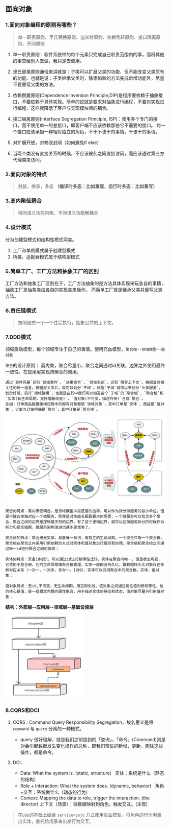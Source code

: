 ## 面向对象
### 1.面向对象编程的原则有哪些？
>单一职责原则、里氏替换原则、迪米特原则、依赖倒转原则、接口隔离原则、开闭原则

1. 单一职责原则：软件系统中的每个元素只完成自己职责范围内的事，而将其他的事交给别人去做，我只是去调用。

2. 里氏替换原则通俗来讲就是：子类可以扩展父类的功能，但不能改变父类原有的功能。也就是说：子类继承父类时，除添加新的方法完成新增功能外，尽量不要重写父类的方法。

3. 依赖倒置原则(Dependence Inversion Principle,DIP)是程序要依赖于抽象接口，不要依赖于具体实现。简单的说就是要求对抽象进行编程，不要对实现进行编程，这样就降低了客户与实现模块间的耦合。

4. 接口隔离原则(Interface Segregation Principle, ISP)：使用多个专门的接口，而不使用单一的总接口，即客户端不应该依赖那些它不需要的接口。
  每一个接口应该承担一种相对独立的角色，不干不该干的事情，干该干的事请。

5. 对扩展开放，对修改封闭（如何避免if else）

6. 当两个类没有直接关系的时候，不应该彼此之间直接访问，而应该通过第三方代理类来访问。


### 2.面向对象的特点
>封装，继承，多态 **（编译时多态：比如重载，运行时多态：比如重写）**

### 3.高内聚低耦合
>相同语义功能内聚，不同语义功能解耦合

### 4.设计模式
分为创建型模式和结构性模式两类。
1. 工厂和单例模式属于创建型模式
2. 桥接、适配器模式属于结构型模式

### 5.简单工厂、工厂方法和抽象工厂的区别
工厂方法和抽象工厂区别在于，工厂方法抽象的是方法具体实现来玩各自的事情，抽象工厂是抽象类由各自的实现类来操作。
而简单工厂就是继承父类并重写父类方法。

### 6.责任链模式
>按照链式一个一个往后执行，抽象公共的上下文。

### 7.DDD模式
领域驱动模型，每个领域专注于自己的事情。使用充血模型，`聚合根--领域模型--值对象`   

`聚合`的设计原则： 高内聚，聚合尽量小，聚合之间通过id关联，边界之外使用最终一致性，在应用层实现跨聚合的调用。
````
通过`事件风暴`识别`领域事件`，`决策命令`，`领域名词`。识别`限界上下文`，根据业务相关性的统一语言。梳理好关系后，就可以划分`子域`。根据`子域`就可以来划分`业务服务`。划分好后，实行`领域建模`，也就是在其中我们可以知道各个`子域`的`聚合根`，`聚合根`和`实体(有生命周期，支持增删改查)`，`值对象(不可变，描述作用)`合成`聚合`。
比如：订单商品数据建模过程中的都有对象都是`领域对象`，其中订单是`实体`、商品是`值对象`、订单与订单明细是`聚合`，其中订单是`聚合根`。
````
<img src="./images/事件风暴.png">

````
聚合的特点：高内聚低耦合，是领域模型中最底层的边界，可以作为拆分微服务的最小单位，但是不建议单独对应一个微服务，除非是对性能有极致要求的场景，一个微服务可以包含多个聚合，聚合之间的边界是逻辑最天然的边界，有了这个逻辑边界，就可以在微服务拆分的时候作为拆分和组合依据，微服务架构演进也就不是难事了。

聚合根的特点：聚合根是实体，具备唯一标识，有独立的生命周期，一个聚合只有一个聚合根，聚合根在聚合之内采用引用依赖的方式对实体和值对象进行组织和协调，聚合根和聚合根之间通过唯一id进行聚合之间的协同；

实体的特点：具备id标识，可以通过id进行相等性比较，实体在聚合内唯一，但是状态可变，它依附于聚合根，它的生命周期由聚合根管理，实体一般都会持久化，跟数据持久化对象存在多种对应关系（一对一，一对多，多对一，1对0），实体可以引用聚合中的聚合根，实体，值对象；

值对象特点：无id,不可变，无生命周期，用完即失效，值对象之间通过属性值判断相等性，他的核心是值，是一组概念完整的属性集合，用于描述实体的特征和状态，值对象尽量只引用值对象；
````
<strong>
<p>结构：外部层--应用层--领域层--基础设施层</p>
</strong>

<img src="./images/ddd.png">

### 8.CQRS和DCI
1. CQRS : Command Query Responsibility Segregation，故名思义是将 `command` 与 `query` 分离的一种模式。
   - query 很好理解，就是我们之前提到的「查询」，「命令」(Command)则是对会引起数据发生变化操作的总称，即我们常说的新增，更新，删除这些操作，都是命令。

2. DCI:
   - Data: What the system is. (static, structure)   实体：系统是什么（静态的结构）
   - Role + Interaction: What the system does. (dynamic, behavior)   角色+交互：系统做什么（动态的行为）
   - Context: Mapping the data to role, trigger the interaction. (the director) 上下文（场景）：将数据映射到角色，触发交互。(主管)

>在`DDD`的基础上结合 `service+pojo` 方式使用贫血模型，将角色的行为剥离出实体，委托给场景来出发行为交互。
